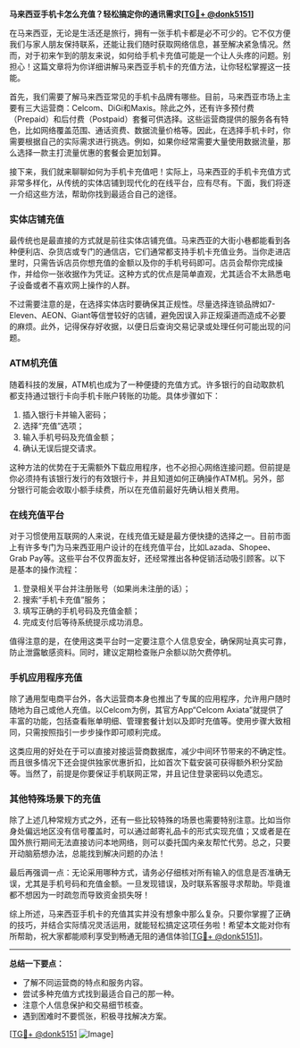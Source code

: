 **马来西亚手机卡怎么充值？轻松搞定你的通讯需求[[TG💪+ @donk5151](https://t.me/s/donk5151)]**

在马来西亚，无论是生活还是旅行，拥有一张手机卡都是必不可少的。它不仅方便我们与家人朋友保持联系，还能让我们随时获取网络信息，甚至解决紧急情况。然而，对于初来乍到的朋友来说，如何给手机卡充值可能是一个让人头疼的问题。别担心！这篇文章将为你详细讲解马来西亚手机卡的充值方法，让你轻松掌握这一技能。

首先，我们需要了解马来西亚常见的手机卡品牌有哪些。目前，马来西亚市场上主要有三大运营商：Celcom、DiGi和Maxis。除此之外，还有许多预付费（Prepaid）和后付费（Postpaid）套餐可供选择。这些运营商提供的服务各有特色，比如网络覆盖范围、通话资费、数据流量价格等。因此，在选择手机卡时，你需要根据自己的实际需求进行挑选。例如，如果你经常需要大量使用数据流量，那么选择一款主打流量优惠的套餐会更加划算。

接下来，我们就来聊聊如何为手机卡充值吧！实际上，马来西亚的手机卡充值方式非常多样化，从传统的实体店铺到现代化的在线平台，应有尽有。下面，我们将逐一介绍这些方法，帮助你找到最适合自己的途径。

### 实体店铺充值

最传统也是最直接的方式就是前往实体店铺充值。马来西亚的大街小巷都能看到各种便利店、杂货店或专门的通信店，它们通常都支持手机卡充值业务。当你走进店里时，只需告诉店员你想充值的金额以及你的手机号码即可。店员会帮你完成操作，并给你一张收据作为凭证。这种方式的优点是简单直观，尤其适合不太熟悉电子设备或者不喜欢网上操作的人群。

不过需要注意的是，在选择实体店时要确保其正规性。尽量选择连锁品牌如7-Eleven、AEON、Giant等信誉较好的店铺，避免因误入非正规渠道而造成不必要的麻烦。此外，记得保存好收据，以便日后查询交易记录或处理任何可能出现的问题。

### ATM机充值

随着科技的发展，ATM机也成为了一种便捷的充值方式。许多银行的自动取款机都支持通过银行卡向手机卡账户转账的功能。具体步骤如下：

1. 插入银行卡并输入密码；
2. 选择“充值”选项；
3. 输入手机号码及充值金额；
4. 确认无误后提交请求。

这种方法的优势在于无需额外下载应用程序，也不必担心网络连接问题。但前提是你必须持有该银行发行的有效银行卡，并且知道如何正确操作ATM机。另外，部分银行可能会收取小额手续费，所以在充值前最好先确认相关费用。

### 在线充值平台

对于习惯使用互联网的人来说，在线充值无疑是最方便快捷的选择之一。目前市面上有许多专门为马来西亚用户设计的在线充值平台，比如Lazada、Shopee、Grab Pay等。这些平台不仅界面友好，还经常推出各种促销活动吸引顾客。以下是基本的操作流程：

1. 登录相关平台并注册账号（如果尚未注册的话）；
2. 搜索“手机卡充值”服务；
3. 填写正确的手机号码及充值金额；
4. 完成支付后等待系统提示成功消息。

值得注意的是，在使用这类平台时一定要注意个人信息安全，确保网址真实可靠，防止泄露敏感资料。同时，建议定期检查账户余额以防欠费停机。

### 手机应用程序充值

除了通用型电商平台外，各大运营商本身也推出了专属的应用程序，允许用户随时随地为自己或他人充值。以Celcom为例，其官方App“Celcom Axiata”就提供了丰富的功能，包括查看账单明细、管理套餐计划以及即时充值等。使用步骤大致相同，只需按照指引一步步操作即可顺利完成。

这类应用的好处在于可以直接对接运营商数据库，减少中间环节带来的不确定性。而且很多情况下还会提供独家优惠折扣，比如首次下载安装可获得额外积分奖励等。当然了，前提是你要保证手机联网正常，并且记住登录密码以免遗忘。

### 其他特殊场景下的充值

除了上述几种常规方式之外，还有一些比较特殊的场景也需要特别注意。比如当你身处偏远地区没有信号覆盖时，可以通过邮寄礼品卡的形式实现充值；又或者是在国外旅行期间无法直接访问本地网络，则可以委托国内亲友帮忙代劳。总之，只要开动脑筋想办法，总能找到解决问题的办法！

最后再强调一点：无论采用哪种方式，请务必仔细核对所有输入的信息是否准确无误，尤其是手机号码和充值金额。一旦发现错误，及时联系客服寻求帮助。毕竟谁都不想因为一时疏忽而导致资金损失呀！

综上所述，马来西亚手机卡的充值其实并没有想象中那么复杂。只要你掌握了正确的技巧，并结合实际情况灵活运用，就能轻松搞定这项任务啦！希望本文能对你有所帮助，祝大家都能顺利享受到畅通无阻的通信体验[[TG💪+ @donk5151](https://t.me/s/donk5151)]。

---

**总结一下要点：**
- 了解不同运营商的特点和服务内容。
- 尝试多种充值方式找到最适合自己的那一种。
- 注意个人信息保护和交易细节核查。
- 遇到困难时不要慌张，积极寻找解决方案。

[[TG💪+ @donk5151](https://t.me/s/donk5151) ![Image](https://i.postimg.cc/rwNCRYN7/Snipaste-2025-04-30-17-27-05.png)]